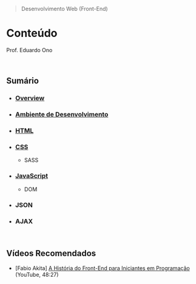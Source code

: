 > Desenvolvimento Web (Front-End)

# Conteúdo

Prof. Eduardo Ono

<br>

## Sumário

* ### [Overview](./01-overview/)

* ### [Ambiente de Desenvolvimento](./02-ambiente-de-desenvolvimento/)

* ### [HTML](./03-html/)

* ### [CSS](./04-css/)

  * SASS

* ### [JavaScript](05-javascript/)

  * DOM

* ### JSON

* ### AJAX

<br>


## Vídeos Recomendados

* [Fabio Akita] [A História do Front-End para Iniciantes em Programação](https://youtu.be/VKmPGmFY7H4) (YouTube, 48:27)

<br>
